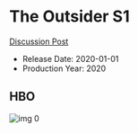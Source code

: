 # The Outsider S1

[Discussion Post](https://www.avsforum.com/threads/bass-eq-for-filtered-movies.2995212/post-59128586)

* Release Date: 2020-01-01
* Production Year: 2020

## HBO

![img 0](https://i.imgur.com/GpvafyN.jpg)

